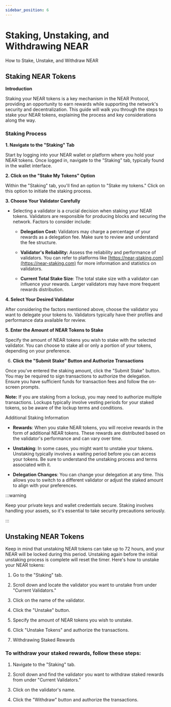 ```yaml
---
sidebar_position: 6
---
```


# Staking, Unstaking, and Withdrawing NEAR

How to Stake, Unstake, and Withdraw NEAR

## Staking NEAR Tokens

**Introduction**

Staking your NEAR tokens is a key mechanism in the NEAR Protocol, providing an opportunity to earn rewards while supporting the network's security and decentralization. This guide will walk you through the steps to stake your NEAR tokens, explaining the process and key considerations along the way.

### Staking Process

**1. Navigate to the "Staking" Tab**

Start by logging into your NEAR wallet or platform where you hold your NEAR tokens. Once logged in, navigate to the "Staking" tab, typically found in the wallet interface.

**2. Click on the "Stake My Tokens" Option**

Within the "Staking" tab, you'll find an option to "Stake my tokens." Click on this option to initiate the staking process.

**3. Choose Your Validator Carefully**

-   Selecting a validator is a crucial decision when staking your NEAR tokens. Validators are responsible for producing blocks and securing the network. Factors to consider include:
    
    -   **Delegation Cost:** Validators may charge a percentage of your rewards as a delegation fee. Make sure to review and understand the fee structure.
        
    -   **Validator's Reliability:** Assess the reliability and performance of validators. You can refer to platforms like [https://near-staking.com](https://near-staking.com) for more information and statistics on validators.
        
    -   **Current Total Stake Size**: The total stake size with a validator can influence your rewards. Larger validators may have more frequent rewards distribution.
        

**4. Select Your Desired Validator**

After considering the factors mentioned above, choose the validator you want to delegate your tokens to. Validators typically have their profiles and performance data available for review.

**5. Enter the Amount of NEAR Tokens to Stake**

Specify the amount of NEAR tokens you wish to stake with the selected validator. You can choose to stake all or only a portion of your tokens, depending on your preference.

6. **Click the "Submit Stake" Button and Authorize Transactions**

Once you've entered the staking amount, click the "Submit Stake" button. You may be required to sign transactions to authorize the delegation. Ensure you have sufficient funds for transaction fees and follow the on-screen prompts.

**Note:** If you are staking from a lockup, you may need to authorize multiple transactions. Lockups typically involve vesting periods for your staked tokens, so be aware of the lockup terms and conditions.

Additional Staking Information

-   **Rewards**: When you stake NEAR tokens, you will receive rewards in the form of additional NEAR tokens. These rewards are distributed based on the validator's performance and can vary over time.
    
-   **Unstaking**: In some cases, you might want to unstake your tokens. Unstaking typically involves a waiting period before you can access your tokens. Be sure to understand the unstaking process and terms associated with it.
    
-   **Delegation Changes**: You can change your delegation at any time. This allows you to switch to a different validator or adjust the staked amount to align with your preferences.
    

:::warning

Keep your private keys and wallet credentials secure. Staking involves handling your assets, so it's essential to take security precautions seriously.

:::

## Unstaking NEAR Tokens

Keep in mind that unstaking NEAR tokens can take up to 72 hours, and your NEAR will be locked during this period. Unstaking again before the initial unstaking process is complete will reset the timer. Here's how to unstake your NEAR tokens:

1.  Go to the "Staking" tab.
    
2.  Scroll down and locate the validator you want to unstake from under "Current Validators."
    
3.  Click on the name of the validator.
    
4.  Click the "Unstake" button.
    
5.  Specify the amount of NEAR tokens you wish to unstake.
    
6.  Click "Unstake Tokens" and authorize the transactions.
    
7.  Withdrawing Staked Rewards
    

### To withdraw your staked rewards, follow these steps:

1.  Navigate to the "Staking" tab.
    
2.  Scroll down and find the validator you want to withdraw staked rewards from under "Current Validators."
    
3.  Click on the validator's name.
    
4.  Click the "Withdraw" button and authorize the transactions.

